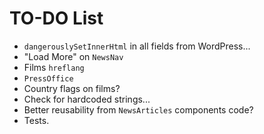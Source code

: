 # TO-DO List

- `dangerouslySetInnerHtml` in all fields from WordPress...
- "Load More" on `NewsNav`
- Films `hreflang`
- `PressOffice`
- Country flags on films?
- Check for hardcoded strings...
- Better reusability from `NewsArticles` components code?
- Tests.
